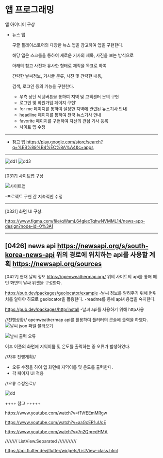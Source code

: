 # 앱 프로그래밍 

앱 아이디어 구상

- 뉴스 앱

   구글 플레이스토어의 다양한 뉴스 앱을 참고하여 앱을 구현한다.

   해당 앱은 스크롤을 통하여 새로운 기사의 제목, 사진을 보는 방식으로

   아래의 참고 사진과 유사한 형태로 제작을 목표로 하여

   간략한 날씨정보, 기사글 분류, 사진 및 간략한 내용,

   검색, 로그인 등의 기능을 구현한다.

   + 우측 상단 세팅버튼을 통하여 지역 및 고객센터 문의 구현
   + 로그인 및 회원가입 페이지 구현'
   + for me 페이지를 통하여 설정한 지역에 관련된 뉴스기사 안내
   + headline 페이지를 통하여 전국 뉴스기사 안내
   + favorite 페이지를 구현하여 자신의 관심 기사 등록
   + 사이트 맵 수정
---------------------------------------------------------------------   
- 참고 앱
https://play.google.com/store/search?q=%EB%89%B4%EC%8A%A4&c=apps
---------------------------------------------------------------------

 ![dd1](https://user-images.githubusercontent.com/95200335/157620137-dcd9f71a-d567-4a85-8513-54d0fb1cd723.png)
 ![dd3](https://user-images.githubusercontent.com/95200335/157620796-c170d575-67f6-4620-a37c-17ff1bfae41e.png)
 
---------------------------------------------------------------------
[0317] 사이트맵 구상

![사이트맵](https://user-images.githubusercontent.com/95200335/158802708-db8acb67-81b5-40c9-a883-cfd8e08deb6b.png)

-프로젝트 구현 간 지속적인 수정 

----------------------------------------------------------------------
[0331] 화면 UI 구상.

https://www.figma.com/file/qWamL64glecTqhwNVMML14/news-app-design?node-id=0%3A1

----------------------------------------------------------------------
[0426] news api 
https://newsapi.org/s/south-korea-news-api
위의 경로에 위치하는 api를 사용할 계획
https://newsapi.org/sources
---------------------------------------------------------------------
[0427] 현재 날씨 정보
https://openweathermap.org/
위의 사이트의 api를 통해 메인 화면의 날싸 위젯을 구성한다.

https://pub.dev/packages/geolocator/example
-날씨 정보를 알려주기 위해 현위치를 알아야 하므로  geolocator을 활용한다.
-readme를 통해 api사용법을 숙지한다.

https://pub.dev/packages/http/install
-날씨 api를 사용하기 위해 http사용

//진행상황//
openweathermap api를 활용하여 플러터의 콘솔에 출력을 하였다.
![날씨 json 파일 불러오기](https://user-images.githubusercontent.com/95200335/165798940-16643d49-73e7-44be-8d16-1f835edad515.png)

![날씨 출력 오류](https://user-images.githubusercontent.com/95200335/165800029-f0a807a0-a9d1-40a2-af9d-f2692147550a.png)


이후 어플의 화면에 지역이름 및 온도를 출력하는 중 오류가 발생하였다.

//차후 진행계획//
-  오류 수정을 하여 앱 화면에 지역이름 및 온도를 출력한다.
- 각 페이지 UI 적용

//오류 수정완료//

![dd](https://user-images.githubusercontent.com/95200335/165882316-3ed0dc8b-4db7-4fab-a057-81927a17ff5a.png)


++++ 참고 +++++

https://www.youtube.com/watch?v=f1VfEEmMRgw

https://www.youtube.com/watch?v=aaGcER1uUoE

https://www.youtube.com/watch?v=7n2QprcdHMA

//////// ListView.Separated ////////////

https://api.flutter.dev/flutter/widgets/ListView-class.html

